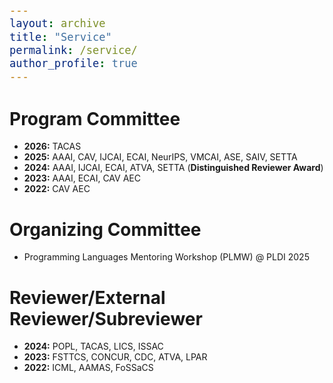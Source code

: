 ```yaml
---
layout: archive
title: "Service"
permalink: /service/
author_profile: true
---
```


<style type="text/css">

body, td {
   font-size: 14px;
}
code.r{
  font-size: 20px;
}
pre {
  font-size: 20px
}
</style>

# Program Committee

- **2026:** TACAS
- **2025:** AAAI, CAV, IJCAI, ECAI, NeurIPS, VMCAI, ASE, SAIV, SETTA
- **2024:** AAAI, IJCAI, ECAI, ATVA, SETTA (**Distinguished Reviewer Award**)
- **2023:** AAAI, ECAI, CAV AEC
- **2022:** CAV AEC

# Organizing Committee

- Programming Languages Mentoring Workshop (PLMW) @ PLDI 2025

# Reviewer/External Reviewer/Subreviewer

- **2024:** POPL, TACAS, LICS, ISSAC
- **2023:** FSTTCS, CONCUR, CDC, ATVA, LPAR
- **2022:** ICML, AAMAS, FoSSaCS